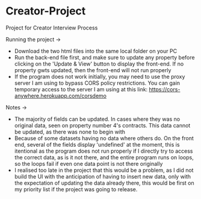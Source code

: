 # Creator-Project
Project for Creator Interview Process

Running the project ->

- Download the two html files into the same local folder on your PC
- Run the back-end file first, and make sure to update any property before clicking on the 'Update & View' button to display the front-end. If no property gwts updated, then the front-end will not run properly
- If the program does not work initially, you may need to use the proxy server I am using to bypass CORS policy restrictions. You can gain temporary access to the server I am using at this link: https://cors-anywhere.herokuapp.com/corsdemo

Notes ->

- The majority of fields can be updated. In cases where they was no original data, seen on property number 4's contracts. This data cannot be updated, as there was none to begin with
- Because of some datasets having no data where others do. On the front end, several of the fields display 'undefined' at the moment, this is itentional as the program does not run properly if I directly try to access the correct data, as is it not there, and the entire program runs on loops, so the loops fail if even one data point is not there originally
- I realised too late in the project that this would be a problem, as I did not build the UI with the anticipation of having to insert new data, only with the expectation of updating the data already there, this would be first on my priority list if the project was going to release.
